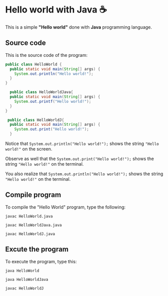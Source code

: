 # Hello world with Java :coffee:

This is a simple **"Hello world"** done with **Java** programming language.

## Source code

This is the source code of the program:

```java
public class HelloWorld {
  public static void main(String[] args) {
    System.out.println("Hello world!");
  }
}
```

```java
  public class HelloWorldJava{
  public static void main(String[] args) {
    System.out.printf("Hello world!");
  }
}
```
```java
 public class HelloWorldJ{
  public static void main(String[] args) {
    System.out.print("Hello world!");
  }
```



Notice that `System.out.println("Hello world!");` shows the string `"Hello world!"` on the screen.

Observe as well that the `System.out.print("Hello world!");` shows the string `"Hello world!"` on the terminal.

You also realize that `System.out.println("Hello world!");` shows the string `"Hello world!"` on the terminal.

## Compile program

To compile the "Hello World" program, type the following:

```console
javac HelloWorld.java
```


```console
javac HelloWorldJava.java
```

```console
javac HelloWorldJ.java
```

## Excute the program

To execute the program, type this:

```console
java HelloWorld
```
```console
java HelloWorldJava
```
```console
javac HelloWorldJ
```

